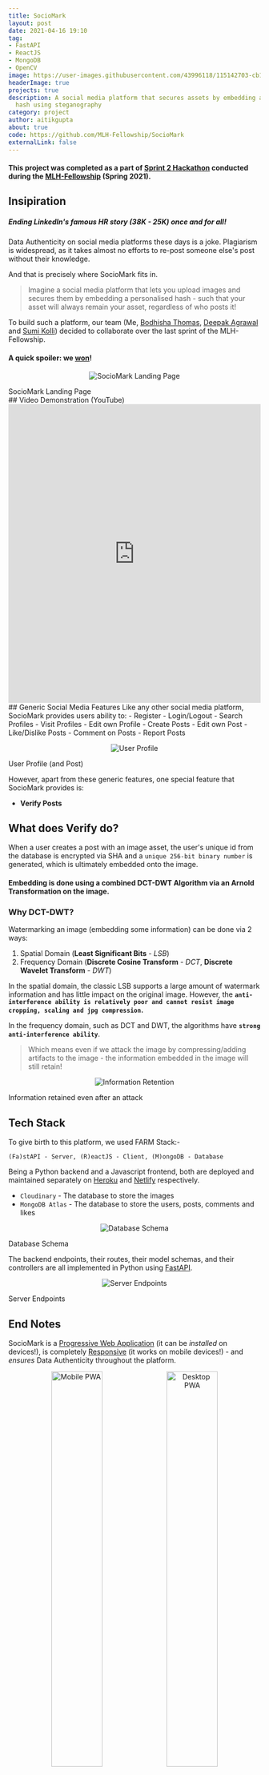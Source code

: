 ```yaml
---
title: SocioMark
layout: post
date: 2021-04-16 19:10
tag:
- FastAPI
- ReactJS
- MongoDB
- OpenCV
image: https://user-images.githubusercontent.com/43996118/115142703-cb1e5780-a060-11eb-8d85-79b35ee889a2.png
headerImage: true
projects: true
description: A social media platform that secures assets by embedding a personalised
  hash using steganography
category: project
author: aitikgupta
about: true
code: https://github.com/MLH-Fellowship/SocioMark
externalLink: false
---
```


#### This project was completed as a part of [Sprint 2 Hackathon](https://fellowship-explorer-2-batch-2.devpost.com/) conducted during the [MLH-Fellowship](http://fellowship.mlh.io/) (Spring 2021).
## Insipiration
##### Ending LinkedIn's famous HR story (38K - 25K) once and for all!
Data Authenticity on social media platforms these days is a joke. Plagiarism is widespread, as it takes almost no efforts to re-post someone else's post without their knowledge.

And that is precisely where SocioMark fits in.

> Imagine a social media platform that lets you upload images and secures them by embedding a personalised hash - such that your asset will always remain your asset, regardless of who posts it!

To build such a platform, our team (Me, [Bodhisha Thomas](https://github.com/bodhisha), [Deepak Agrawal](https://github.com/DebugAgrawal) and [Sumi Kolli](https://github.com/sgkolli535)) decided to collaborate over the last sprint of the MLH-Fellowship.
#### A quick spoiler: we [won](https://devpost.com/software/sociomark)!

<p align="center">
 <img alt="SocioMark Landing Page" src="https://challengepost-s3-challengepost.netdna-ssl.com/photos/production/software_photos/001/472/914/datas/gallery.jpg"/>
</p>
<figcaption>SocioMark Landing Page</figcaption>
## Video Demonstration (YouTube)
<iframe width="100%" height="597" src="https://www.youtube.com/embed/1J6-tyKmhdc" title="YouTube video player" frameborder="0" allow="accelerometer; autoplay; clipboard-write; encrypted-media; gyroscope; picture-in-picture" allowfullscreen></iframe>
## Generic Social Media Features
Like any other social media platform, SocioMark provides users ability to:
- Register
- Login/Logout
- Search Profiles
- Visit Profiles
- Edit own Profile
- Create Posts
- Edit own Post
- Like/Dislike Posts
- Comment on Posts
- Report Posts

<p align="center">
 <img alt="User Profile" src="https://challengepost-s3-challengepost.netdna-ssl.com/photos/production/software_photos/001/472/922/datas/gallery.jpg"/>
</p>
<figcaption>User Profile (and Post)</figcaption>

However, apart from these generic features, one special feature that SocioMark provides is:
- **Verify Posts**

## What does Verify do?
When a user creates a post with an image asset, the user's unique id from the database is encrypted via SHA and a `unique 256-bit binary number` is generated, which is ultimately embedded onto the image.

#### Embedding is done using a combined DCT-DWT Algorithm via an Arnold Transformation on the image. 

### Why DCT-DWT?
Watermarking an image (embedding some information) can be done via 2 ways:
1. Spatial Domain (**Least Significant Bits** - *LSB*)
2. Frequency Domain (**Discrete Cosine Transform** - *DCT*, **Discrete Wavelet Transform** - *DWT*)

In the spatial domain, the classic LSB supports a large amount of watermark information and has little impact on the original image. However, the **`anti-interference ability is relatively poor and cannot resist image cropping, scaling and jpg compression`.**

In the frequency domain, such as DCT and DWT, the algorithms have **`strong anti-interference ability`**.

> Which means even if we attack the image by compressing/adding artifacts to the image - the information embedded in the image will still retain!

<p align="center">
 <img alt="Information Retention" src="https://challengepost-s3-challengepost.netdna-ssl.com/photos/production/software_photos/001/472/915/datas/gallery.jpg"/>
</p>
<figcaption>Information retained even after an attack</figcaption>

## Tech Stack
To give birth to this platform, we used FARM Stack:-

`(Fa)stAPI - Server, (R)eactJS - Client, (M)ongoDB - Database`

Being a Python backend and a Javascript frontend, both are deployed and maintained separately
on [Heroku](http://sociomark-backend.herokuapp.com/) and [Netlify](https://sociomark.netlify.app/) respectively.

- `Cloudinary` - The database to store the images
- `MongoDB Atlas` - The database to store the users, posts, comments and likes 

<p align="center">
 <img alt="Database Schema" src="https://user-images.githubusercontent.com/43996118/113485308-74dedf80-94ca-11eb-859d-baf1858d743f.png"/>
</p>
<figcaption>Database Schema</figcaption>

The backend endpoints, their routes, their model schemas, and their controllers are all implemented in Python using [FastAPI](https://fastapi.tiangolo.com/).

<p align="center">
 <img alt="Server Endpoints" src="https://user-images.githubusercontent.com/43996118/113442161-2fa8a800-940d-11eb-8e3c-87d1184a9f8e.png"/>
</p>
<figcaption>Server Endpoints</figcaption>

## End Notes
SocioMark is a <ins>Progressive Web Application</ins> (it can be *installed* on devices!), is completely <ins>Responsive</ins> (it works on mobile devices!) - and *ensures* Data Authenticity throughout the platform.

<p align="center">
  <img alt="Mobile PWA" src="https://user-images.githubusercontent.com/34866653/114988100-8dc89700-9eb3-11eb-892a-217aa0b5622c.jpg" width="45%">
  <img alt="Desktop PWA" src="https://user-images.githubusercontent.com/34866653/114988153-a0db6700-9eb3-11eb-81d8-1a84eae83aa3.png" width="45%">
</p>
<figcaption>PWA Setup (Mobile/Desktop)</figcaption>

## Roadmap/Code/Documentation
With more than ~60 closed Pull Requests and ~70 closed Issues across 4 core developers and 5 contributors, the repository is open sourced at MLH-Fellowship's [GitHub](https://github.com/MLH-Fellowship/SocioMark).
